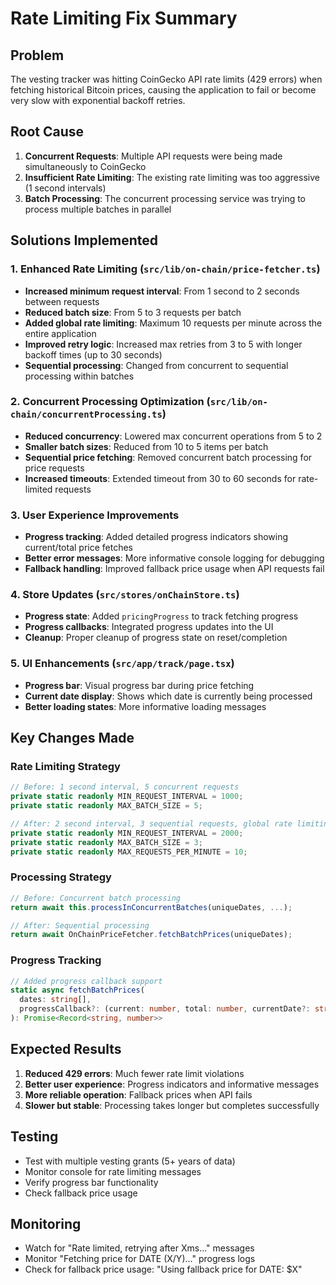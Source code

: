# Rate Limiting Fix Summary

## Problem
The vesting tracker was hitting CoinGecko API rate limits (429 errors) when fetching historical Bitcoin prices, causing the application to fail or become very slow with exponential backoff retries.

## Root Cause
1. **Concurrent Requests**: Multiple API requests were being made simultaneously to CoinGecko
2. **Insufficient Rate Limiting**: The existing rate limiting was too aggressive (1 second intervals)
3. **Batch Processing**: The concurrent processing service was trying to process multiple batches in parallel

## Solutions Implemented

### 1. Enhanced Rate Limiting (`src/lib/on-chain/price-fetcher.ts`)
- **Increased minimum request interval**: From 1 second to 2 seconds between requests
- **Reduced batch size**: From 5 to 3 requests per batch
- **Added global rate limiting**: Maximum 10 requests per minute across the entire application
- **Improved retry logic**: Increased max retries from 3 to 5 with longer backoff times (up to 30 seconds)
- **Sequential processing**: Changed from concurrent to sequential processing within batches

### 2. Concurrent Processing Optimization (`src/lib/on-chain/concurrentProcessing.ts`)
- **Reduced concurrency**: Lowered max concurrent operations from 5 to 2
- **Smaller batch sizes**: Reduced from 10 to 5 items per batch
- **Sequential price fetching**: Removed concurrent batch processing for price requests
- **Increased timeouts**: Extended timeout from 30 to 60 seconds for rate-limited requests

### 3. User Experience Improvements
- **Progress tracking**: Added detailed progress indicators showing current/total price fetches
- **Better error messages**: More informative console logging for debugging
- **Fallback handling**: Improved fallback price usage when API requests fail

### 4. Store Updates (`src/stores/onChainStore.ts`)
- **Progress state**: Added `pricingProgress` to track fetching progress
- **Progress callbacks**: Integrated progress updates into the UI
- **Cleanup**: Proper cleanup of progress state on reset/completion

### 5. UI Enhancements (`src/app/track/page.tsx`)
- **Progress bar**: Visual progress bar during price fetching
- **Current date display**: Shows which date is currently being processed
- **Better loading states**: More informative loading messages

## Key Changes Made

### Rate Limiting Strategy
```typescript
// Before: 1 second interval, 5 concurrent requests
private static readonly MIN_REQUEST_INTERVAL = 1000;
private static readonly MAX_BATCH_SIZE = 5;

// After: 2 second interval, 3 sequential requests, global rate limiting
private static readonly MIN_REQUEST_INTERVAL = 2000;
private static readonly MAX_BATCH_SIZE = 3;
private static readonly MAX_REQUESTS_PER_MINUTE = 10;
```

### Processing Strategy
```typescript
// Before: Concurrent batch processing
return await this.processInConcurrentBatches(uniqueDates, ...);

// After: Sequential processing
return await OnChainPriceFetcher.fetchBatchPrices(uniqueDates);
```

### Progress Tracking
```typescript
// Added progress callback support
static async fetchBatchPrices(
  dates: string[], 
  progressCallback?: (current: number, total: number, currentDate?: string) => void
): Promise<Record<string, number>>
```

## Expected Results
1. **Reduced 429 errors**: Much fewer rate limit violations
2. **Better user experience**: Progress indicators and informative messages
3. **More reliable operation**: Fallback prices when API fails
4. **Slower but stable**: Processing takes longer but completes successfully

## Testing
- Test with multiple vesting grants (5+ years of data)
- Monitor console for rate limiting messages
- Verify progress bar functionality
- Check fallback price usage

## Monitoring
- Watch for "Rate limited, retrying after Xms..." messages
- Monitor "Fetching price for DATE (X/Y)..." progress logs
- Check for fallback price usage: "Using fallback price for DATE: $X"
